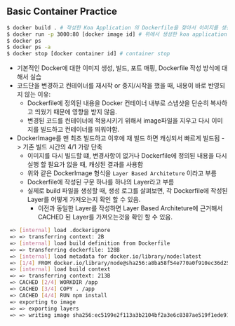 ## Basic Container Practice  



```bash
$ docker build . # 작성한 Koa Application 의 Dockerfile을 찾아서 이미지를 생성. 
$ docker run -p 3000:80 [docker image id] # 위에서 생성한 koa application image를 로컬 port 3000번에 매핑해서 실행 실제로 Docker Container 내부에서 사용되는 port는 80번 
$ docker ps  
$ docker ps -a 
$ docker stop [docker container id] # container stop
```

- 기본적인 Docker에 대한 이미지 생성, 빌드, 포트 매핑, Dockerfile 작성 방식에 대해서 실습
- 코드단을 변경하고 컨테이너를 재시작 or 중지/시작을 했을 때, 내용이 바로 반영되지 않는 이유:
  - Dockerfile에 정의된 내용을 Docker 컨테이너 내부로 스냅샷을 단순히 복사하고 띄웠기 때문에 영향을 받지 않음.
  - 변경된 코드를 컨테이너에 적용시키기 위해서 image파일을 지우고 다시 이미지를 빌드하고 컨테이너를 띄워야함. 
- DockerImage를 맨 최초 빌드하고 이후에 재 빌드 하면 캐싱되서 빠르게 빌드됨 -> 기존 빌드 시간의 4/1 가량 단축
  - 이미지를 다시 빌드할 떄, 변경사항이 없거나 Dockerfile에 정의된 내용을 다시 실행 할 필요가 없을 때, 캐싱된 결과를 사용함 
  - 위와 같은 DockerImage 형식을 `Layer Based Architeture` 이라고 부름 
  - Dockerfile에 작성된 구문 하나를 하나의 Layer라고 부름 
  - 실제로 build 파일을 생성할 때, 생성 로그를 살펴보면, 각 Dockerfile에 작성된 Layer를 어떻게 가져오는지 확인 할 수 있음. 
    - 이전과 동일한 Layer를 작성하면 Layer Based Architeture에 근거해서 CACHED 된 Layer를 가져오는것을 확인 할 수 있음.
  
```bash 
 => [internal] load .dockerignore                                                                     0.0s
 => => transferring context: 2B                                                                       0.0s
 => [internal] load build definition from Dockerfile                                                  0.0s
 => => transferring dockerfile: 128B                                                                  0.0s
 => [internal] load metadata for docker.io/library/node:latest                                        1.8s 
 => [1/4] FROM docker.io/library/node@sha256:a8ba58f54e770a0f910ec36d25f8a4f1670e741a58c2e6358b2c30b  0.0s
 => [internal] load build context                                                                     0.0s
 => => transferring context: 213B                                                                     0.0s 
 => CACHED [2/4] WORKDIR /app                                                                         0.0s # CACHED
 => CACHED [3/4] COPY . /app                                                                          0.0s # CACHED
 => CACHED [4/4] RUN npm install                                                                      0.0s # CACHED
 => exporting to image                                                                                0.0s
 => => exporting layers                                                                               0.0s
 => => writing image sha256:ec5199e2f113a3b2104bf2a3e6c8387ae519f1ede91c70923d4da56bb1cfb227          0.0s

```



